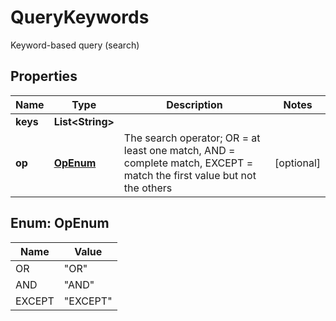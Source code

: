 

# QueryKeywords

Keyword-based query (search)
## Properties

Name | Type | Description | Notes
------------ | ------------- | ------------- | -------------
**keys** | **List&lt;String&gt;** |  | 
**op** | [**OpEnum**](#OpEnum) | The search operator; OR &#x3D; at least one match, AND &#x3D; complete match, EXCEPT &#x3D; match the first value but not the others |  [optional]



## Enum: OpEnum

Name | Value
---- | -----
OR | &quot;OR&quot;
AND | &quot;AND&quot;
EXCEPT | &quot;EXCEPT&quot;



